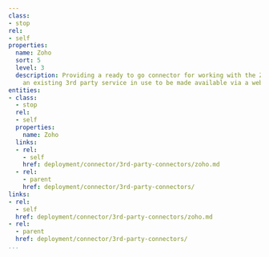 ```yaml
---
class:
- stop
rel:
- self
properties:
  name: Zoho
  sort: 5
  level: 3
  description: Providing a ready to go connector for working with the Zoho API, allowing
    an existing 3rd party service in use to be made available via a web API.
entities:
- class:
  - stop
  rel:
  - self
  properties:
    name: Zoho
  links:
  - rel:
    - self
    href: deployment/connector/3rd-party-connectors/zoho.md
  - rel:
    - parent
    href: deployment/connector/3rd-party-connectors/
links:
- rel:
  - self
  href: deployment/connector/3rd-party-connectors/zoho.md
- rel:
  - parent
  href: deployment/connector/3rd-party-connectors/
...
```

